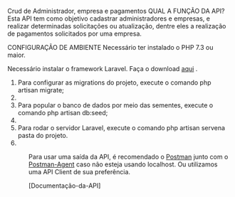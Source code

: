 Crud de Administrador, empresa e pagamentos
QUAL A FUNÇÃO DA API?
Esta API tem como objetivo cadastrar administradores e empresas, e realizar determinadas solicitações ou atualização, dentre eles a realização de pagamentos solicitados por uma empresa.

CONFIGURAÇÃO DE AMBIENTE
Necessário ter instalado o PHP 7.3 ou maior.

Necessário instalar o framework Laravel. Faça o download [aqui](https://laravel.com/docs/9.x) .
<ol>
<li>Para configurar as migrations do projeto, execute o comando php artisan migrate;<li>
<li>Para popular o banco de dados por meio das sementes, execute o comando php artisan db:seed;<li>
<li>Para rodar o servidor Laravel, execute o comando php artisan servena pasta do projeto.<li>
<ol>

Para usar uma saída da API, é recomendado o [Postman](https://www.postman.com/) junto com o [Postman-Agent](https://www.postman.com/downloads/postman-agent/) caso não esteja usando localhost. Ou utilizamos uma API Client de sua preferência.

[Documentação-da-API]
